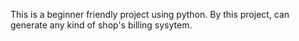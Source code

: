 This is a beginner friendly project using python. By this project, can generate any kind of shop's billing sysytem.
